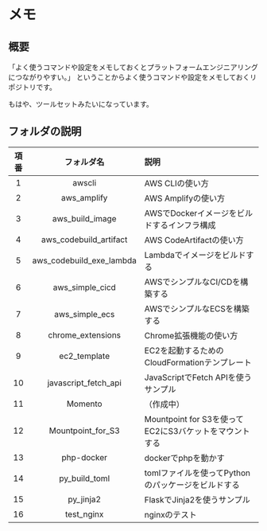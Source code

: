 # メモ

## 概要

「よく使うコマンドや設定をメモしておくとプラットフォームエンジニアリングにつながりやすい。」
ということからよく使うコマンドや設定をメモしておくリポジトリです。

もはや、ツールセットみたいになっています。

## フォルダの説明

|項番|フォルダ名|説明|
|:--:|:--:|:--|
|1|awscli|AWS CLIの使い方|
|2|aws_amplify|AWS Amplifyの使い方|
|3|aws_build_image|AWSでDockerイメージをビルドするインフラ構成|
|4|aws_codebuild_artifact|AWS CodeArtifactの使い方|
|5|aws_codebuild_exe_lambda|Lambdaでイメージをビルドする|
|6|aws_simple_cicd|AWSでシンプルなCI/CDを構築する|
|7|aws_simple_ecs|AWSでシンプルなECSを構築する|
|8|chrome_extensions|Chrome拡張機能の使い方|
|9|ec2_template|EC2を起動するためのCloudFormationテンプレート|
|10|javascript_fetch_api|JavaScriptでFetch APIを使うサンプル|
|11|Momento|（作成中）|
|12|Mountpoint_for_S3|Mountpoint for S3を使ってEC2にS3バケットをマウントする|
|13|php-docker|dockerでphpを動かす|
|14|py_build_toml|tomlファイルを使ってPythonのパッケージをビルドする|
|15|py_jinja2|FlaskでJinja2を使うサンプル|
|16|test_nginx|nginxのテスト|
